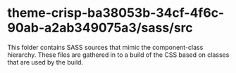 # theme-crisp-ba38053b-34cf-4f6c-90ab-a2ab349075a3/sass/src

This folder contains SASS sources that mimic the component-class hierarchy. These files
are gathered in to a build of the CSS based on classes that are used by the build.
